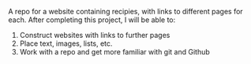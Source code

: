 A repo for a website containing recipies, with links to different pages for each. After completing this project, I will be able to:
1. Construct websites with links to further pages
2. Place text, images, lists, etc.
3. Work with a repo and get more familiar with git and Github
